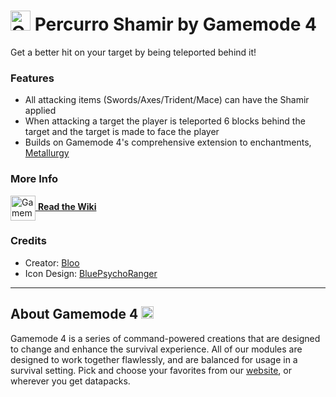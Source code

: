 # <img src="https://raw.githubusercontent.com/Gamemode4Dev/GM4_Datapacks/master/base/images/gm4_logo.png" alt="GM4 Logo" width="32" /> Percurro Shamir by Gamemode 4<!--$pmc:delete-->

Get a better hit on your target by being teleported behind it!<!--$pmc:headerSize-->

### Features
- All attacking items (Swords/Axes/Trident/Mace) can have the Shamir applied
- When attacking a target the player is teleported 6 blocks behind the target and the target is made to face the player
- Builds on Gamemode 4's comprehensive extension to enchantments, [Metallurgy](https://gm4.co/modules/metallurgy)<!--$dynamicLink:gm4_metallurgy-->

### More Info
[<img src="https://raw.githubusercontent.com/Gamemode4Dev/GM4_Datapacks/master/base/images/gm4_wiki_logo.png" alt="Gamemode 4 Wiki Logo" width="40" align="center"/> **Read the Wiki**](https://wiki.gm4.co/wiki/Metallurgy/Percurro_Shamir)

### Credits
- Creator: [Bloo](https://twitter.com/Bloo_dev)
- Icon Design: [BluePsychoRanger](https://twitter.com/BluPsychoRanger)

---
## About Gamemode 4 <img src="https://raw.githubusercontent.com/Gamemode4Dev/GM4_Datapacks/master/base/images/gm4_logo.png" alt="Gamemode 4 Logo" width="20"/>
Gamemode 4 is a series of command-powered creations that are designed to change and enhance the survival experience. All of our modules are designed to work together flawlessly, and are balanced for usage in a survival setting. Pick and choose your favorites from our [website](https://gm4.co), or wherever you get datapacks.